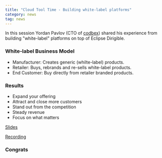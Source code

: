 ```yaml
---
title: "Cloud Tool Time - Building white-label platforms"
category: news
tag: news
---
```


In this session Yordan Pavlov (CTO of [codbex](https://www.codbex.com)) shared his experience from building "white-label" platforms on top of Eclipse Dirigible.

### White-label Business Model

* Manufacturer: Creates generic (whilte-label) products.
* Retailer: Buys, rebrands and re-sells white-label products.
* End Customer: Buy directly from retailer branded products.

### Results

* Expand your offering
* Attract and close more customers
* Stand out from the competition
* Steady revenue
* Focus on what matters

[Slides](https://prezi.com/i/qetssbppqa7w/building-white-label-platforms-with-eclipse-dirigible/)

[Recording](https://www.youtube.com/watch?v=oinisS6HFi0)

### Congrats
